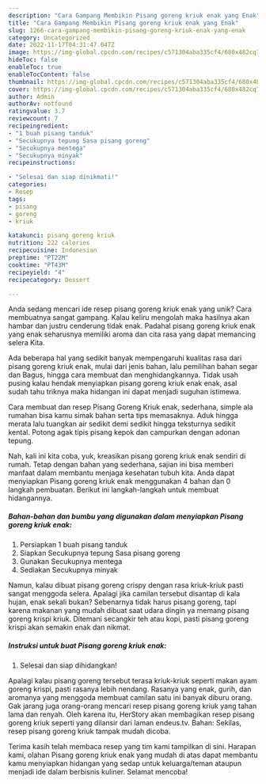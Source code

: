 ```yaml
---
description: "Cara Gampang Membikin Pisang goreng kriuk enak yang Enak"
title: "Cara Gampang Membikin Pisang goreng kriuk enak yang Enak"
slug: 1266-cara-gampang-membikin-pisang-goreng-kriuk-enak-yang-enak
category: Uncategorized
date: 2022-11-17T04:31:47.047Z
image: https://img-global.cpcdn.com/recipes/c571304aba335cf4/680x482cq70/pisang-goreng-kriuk-enak-foto-resep-utama.jpg
hideToc: false
enableToc: true
enableTocContent: false
thumbnail: https://img-global.cpcdn.com/recipes/c571304aba335cf4/680x482cq70/pisang-goreng-kriuk-enak-foto-resep-utama.jpg
cover: https://img-global.cpcdn.com/recipes/c571304aba335cf4/680x482cq70/pisang-goreng-kriuk-enak-foto-resep-utama.jpg
author: Admin
authorAv: notfound
ratingvalue: 3.7
reviewcount: 7
recipeingredient:
- "1 buah pisang tanduk"
- "Secukupnya tepung Sasa pisang goreng"
- "Secukupnya mentega"
- "Secukupnya minyak"
recipeinstructions:

- "Selesai dan siap dinikmati!"
categories:
- Resep
tags:
- pisang
- goreng
- kriuk

katakunci: pisang goreng kriuk 
nutrition: 222 calories
recipecuisine: Indonesian
preptime: "PT22M"
cooktime: "PT43M"
recipeyield: "4"
recipecategory: Dessert

---
```





Anda sedang mencari ide resep pisang goreng kriuk enak yang unik? Cara membuatnya sangat gampang. Kalau keliru mengolah maka hasilnya akan hambar dan justru cenderung tidak enak. Padahal pisang goreng kriuk enak yang enak seharusnya memiliki aroma dan cita rasa yang dapat memancing selera Kita.





Ada beberapa hal yang sedikit banyak mempengaruhi kualitas rasa dari pisang goreng kriuk enak, mulai dari jenis bahan, lalu pemilihan bahan segar dan Bagus, hingga cara membuat dan menghidangkannya. Tidak usah pusing kalau hendak menyiapkan pisang goreng kriuk enak enak,      asal sudah tahu triknya maka hidangan ini dapat menjadi suguhan istimewa.














Cara membuat dan resep Pisang Goreng Kriuk enak, sederhana, simple ala rumahan bisa kamu simak bahan serta tips memasaknya. Aduk hingga merata lalu tuangkan air sedikit demi sedikit hingga teksturnya sedikit kental. Potong agak tipis pisang kepok dan campurkan dengan adonan tepung.






Nah, kali ini kita coba, yuk, kreasikan pisang goreng kriuk enak sendiri di rumah. Tetap dengan bahan yang sederhana, sajian ini bisa memberi manfaat dalam membantu menjaga kesehatan tubuh kita. Anda dapat menyiapkan Pisang goreng kriuk enak menggunakan 4 bahan dan 0 langkah pembuatan. Berikut ini langkah-langkah untuk membuat hidangannya.

<!--inarticleads1-->

##### Bahan-bahan dan bumbu yang digunakan dalam menyiapkan Pisang goreng kriuk enak:

1. Persiapkan 1 buah pisang tanduk
1. Siapkan Secukupnya tepung Sasa pisang goreng
1. Gunakan Secukupnya mentega
1. Sediakan Secukupnya minyak


Namun, kalau dibuat pisang goreng crispy dengan rasa kriuk-kriuk pasti sangat menggoda selera. Apalagi jika camilan tersebut disantap di kala hujan, enak sekali bukan? Sebenarnya tidak harus pisang goreng, tapi karena makanan yang mudah dibuat saat udara dingin ya memang pisang goreng krispi kriuk. Ditemani secangkir teh atau kopi, pasti pisang goreng krispi akan semakin enak dan nikmat. 

<!--inarticleads2-->

##### Instruksi untuk buat Pisang goreng kriuk enak:


1. Selesai dan siap dihidangkan!

Apalagi kalau pisang goreng tersebut terasa kriuk-kriuk seperti makan ayam goreng krispi, pasti rasanya lebih nendang. Rasanya yang enak, gurih, dan aromanya yang menggoda membuat camilan satu ini banyak diburu orang. Gak jarang juga orang-orang mencari resep pisang goreng kriuk yang tahan lama dan renyah. Oleh karena itu, HerStory akan membagikan resep pisang goreng kriuk seperti yang dilansir dari laman endeus.tv. Bahan: Sekilas, resep pisang goreng kriuk tampak mudah dicoba. 

Terima kasih telah membaca resep yang tim kami tampilkan di sini. Harapan kami, olahan Pisang goreng kriuk enak yang mudah di atas dapat membantu kamu menyiapkan hidangan yang sedap untuk keluarga/teman ataupun menjadi ide dalam berbisnis kuliner. Selamat mencoba!
